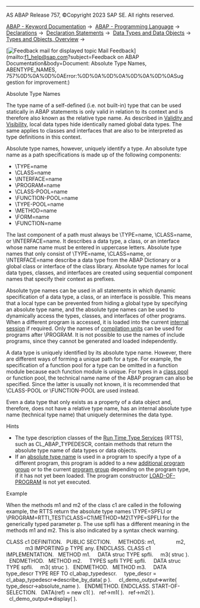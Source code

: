   

* * *

AS ABAP Release 757, ©Copyright 2023 SAP SE. All rights reserved.

[ABAP - Keyword Documentation](javascript:call_link\('abenabap.htm'\)) →  [ABAP - Programming Language](javascript:call_link\('abenabap_reference.htm'\)) →  [Declarations](javascript:call_link\('abendeclarations.htm'\)) →  [Declaration Statements](javascript:call_link\('abenabap_declarations.htm'\)) →  [Data Types and Data Objects](javascript:call_link\('abentypes_and_objects.htm'\)) →  [Types and Objects, Overview](javascript:call_link\('abentypes_objects_oview.htm'\)) → 

 [![](Mail.gif?object=Mail.gif&sap-language=EN "Feedback mail for displayed topic") Mail Feedback](mailto:f1_help@sap.com?subject=Feedback on ABAP Documentation&body=Document: Absolute Type Names, ABENTYPE_NAMES, 757%0D%0A%0D%0AError:%0D%0A%0D%0A%0D%0A%0D%0ASug
gestion for improvement:)

Absolute Type Names

The type name of a self-defined (i.e. not built-in) type that can be used statically in ABAP statements is only valid in relation to its context and is therefore also known as the relative type name. As described in [Validity and Visibility](javascript:call_link\('abenlifetime_and_visibility.htm'\)), local data types hide identically named global data types. The same applies to classes and interfaces that are also to be interpreted as type definitions in this context.

Absolute type names, however, uniquely identify a type. An absolute type name as a path specifications is made up of the following components:

-   \\TYPE=name
-   \\CLASS=name
-   \\INTERFACE=name
-   \\PROGRAM=name
-   \\CLASS-POOL=name
-   \\FUNCTION-POOL=name
-   \\TYPE-POOL=name
-   \\METHOD=name
-   \\FORM=name
-   \\FUNCTION=name

The last component of a path must always be \\TYPE=name, \\CLASS=name, or \\INTERFACE=name. It describes a data type, a class, or an interface whose name name must be entered in uppercase letters. Absolute type names that only consist of \\TYPE=name, \\CLASS=name, or \\INTERFACE=name describe a data type from the ABAP Dictionary or a global class or interface of the class library. Absolute type names for local data types, classes, and interfaces are created using sequential component names that specify their context as prefixes.

Absolute type names can be used in all statements in which dynamic specification of a data type, a class, or an interface is possible. This means that a local type can be prevented from hiding a global type by specifying an absolute type name, and the absolute type names can be used to dynamically access the types, classes, and interfaces of other programs. When a different program is accessed, it is loaded into the current [internal session](javascript:call_link\('abeninternal_session_glosry.htm'\) "Glossary Entry") if required. Only the names of [compilation units](javascript:call_link\('abencompilation_unit_glosry.htm'\) "Glossary Entry") can be used for programs after \\PROGRAM. It is not possible to use the names of include programs, since they cannot be generated and loaded independently.

A data type is uniquely identified by its absolute type name. However, there are different ways of forming a unique path for a type. For example, the specification of a function pool for a type can be omitted in a function module because each function module is unique. For types in a [class pool](javascript:call_link\('abenclass_pool_glosry.htm'\) "Glossary Entry") or function pool, the technical name name of the ABAP program can also be specified. Since the latter is usually not known, it is recommended that \\CLASS-POOL or \\FUNCTION-POOL are used instead.

Even a data type that only exists as a property of a data object and, therefore, does not have a relative type name, has an internal absolute type name (technical type name) that uniquely determines the data type.

Hints

-   The type description classes of the [Run Time Type Services](javascript:call_link\('abenrun_time_type_services_glosry.htm'\) "Glossary Entry") (RTTS), such as CL\_ABAP\_TYPEDESCR, contain methods that return the absolute type name of data types or data objects.
-   If an [absolute type name](javascript:call_link\('abenabsolute_typename_glosry.htm'\) "Glossary Entry") is used in a program to specify a type of a different program, this program is added to a new [additional program group](javascript:call_link\('abenadditional_prog_group_glosry.htm'\) "Glossary Entry") or to the current [program group](javascript:call_link\('abenprogram_group_glosry.htm'\) "Glossary Entry") depending on the program type, if it has not yet been loaded. The program constructor [LOAD-OF-PROGRAM](javascript:call_link\('abapload-of-program.htm'\)) is not yet executed.

Example

When the methods m1 and m2 of the class c1 are called in the following example, the RTTS return the absolute type names \\TYPE=SPFLI or \\PROGRAM=RTTI\_TEST\\CLASS=C1\\METHOD=M2\\TYPE=SPFLI for the generically typed parameter p. The use spfli has a different meaning in the methods m1 and m2. This is also indicated by a syntax check warning.

CLASS c1 DEFINITION.
  PUBLIC SECTION.
    METHODS: m1,
             m2,
             m3 IMPORTING p TYPE any.
ENDCLASS.
CLASS c1 IMPLEMENTATION.
  METHOD m1.
    DATA struc TYPE spfli.
    m3( struc ).
  ENDMETHOD.
  METHOD m2.
    TYPES spfli TYPE spfli.
    DATA struc TYPE spfli.
    m3( struc ).
  ENDMETHOD.
  METHOD m3.
    DATA type\_descr TYPE REF TO cl\_abap\_typedescr.
    type\_descr = cl\_abap\_typedescr=>describe\_by\_data( p ).
    cl\_demo\_output=>write( type\_descr->absolute\_name ).
  ENDMETHOD.
ENDCLASS.
START-OF-SELECTION.
  DATA(ref) = new c1( ).
  ref->m1( ).
  ref->m2( ).
  cl\_demo\_output=>display( ).